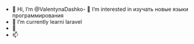 - 👋 Hi, I’m @ValentynaDashko- 👀 I’m interested in  изучать новые языки программирования
- 🌱 I’m currently learni  laravel
- 💞
- 📫

<!---
ValentynaDashko/ValentynaDashko is a ✨ special ✨ repository because its `README.md` (this file) appears on your GitHub profile.
You can click the Preview link to take a look at your changes.
--->
